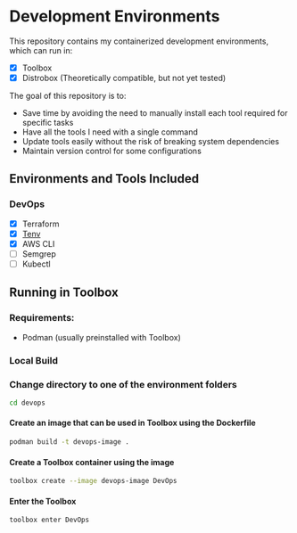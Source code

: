 # Development Environments

This repository contains my containerized development environments, which can run in:

- [x] Toolbox  
- [x] Distrobox (Theoretically compatible, but not yet tested)  

The goal of this repository is to:

- Save time by avoiding the need to manually install each tool required for specific tasks
- Have all the tools I need with a single command
- Update tools easily without the risk of breaking system dependencies
- Maintain version control for some configurations

## Environments and Tools Included  

### DevOps  
  - [x] Terraform
  - [x] [Tenv](https://github.com/tofuutils/tenv) 
  - [x] AWS CLI
  - [ ] Semgrep
  - [ ] Kubectl

## Running in Toolbox

### Requirements:

- Podman (usually preinstalled with Toolbox)

### Local Build

### Change directory to one of the environment folders

```bash
cd devops
```

#### Create an image that can be used in Toolbox using the Dockerfile

```bash
podman build -t devops-image .
```

#### Create a Toolbox container using the image

```bash
toolbox create --image devops-image DevOps
```

#### Enter the Toolbox

```bash
toolbox enter DevOps
```
